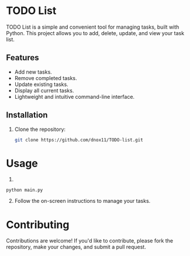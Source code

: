 # TODO List

TODO List is a simple and convenient tool for managing tasks, built with Python. This project allows you to add, delete, update, and view your task list.

## Features

- Add new tasks.
- Remove completed tasks.
- Update existing tasks.
- Display all current tasks.
- Lightweight and intuitive command-line interface.

## Installation

1. Clone the repository:
   ```bash
   git clone https://github.com/dnox11/TODO-list.git


# Usage
1.   ```bash
    python main.py
2. Follow the on-screen instructions to manage your tasks.


# Contributing
Contributions are welcome! If you'd like to contribute, please fork the repository, make your changes, and submit a pull request.
